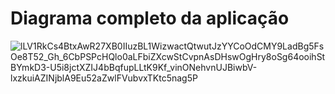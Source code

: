 # Diagrama completo da aplicação

![lLV1RkCs4BtxAwR27XB0IIuzBL1WizwactQtwutJzYYCoOdCMY9LadBg5FsOe8T52_Gh_6CbPSPcHQlo0aLFbiZXcwStCvpnAsDHswOgHry8oSg64ooihStBYmkD3-U5i8jctXZIJ4bBqfupLLtK9Kf_vinONehvnUJBiwbV-lxzkuiAZINjblA9Eu52aZwlFVubvxTKtc5nag5P](https://user-images.githubusercontent.com/43711772/185815236-5c04dcd1-f7f3-42a8-8a7f-0988709d534d.svg)

